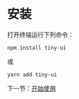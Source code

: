 # 安装

打开终端运行下列命令：

```
npm install tiny-ui
```

或

```
yarn add tiny-ui
```

下一节：[开始使用](#/doc/get-started)